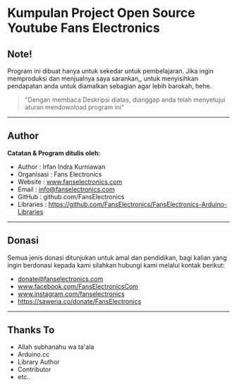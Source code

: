 # Kumpulan Project Open Source Youtube Fans Electronics

## Note!
Program ini dibuat hanya untuk sekedar untuk pembelajaran. Jika ingin memproduksi dan menjualnya saya sarankan,, untuk menyisihkan pendapatan anda untuk diamalkan sebagian agar lebih barokah, hehe.

>"Dengan membaca Deskripsi diatas, dianggap anda telah menyetujui aturan mendownload program ini"


---
## Author
**Catatan & Program ditulis oleh:**
- Author      : Irfan Indra Kurniawan
- Organisasi  : Fans Electronics
- Website     : www.fanselectronics.com
- Email       : info@fanselectronics.com
- GitHub      : github.com/FansElectronics
- Libraries   : https://github.com/FansElectronics/FansElectronics-Arduino-Libraries
---
## Donasi
Semua jenis donasi ditunjukan untuk amal dan pendidikan, bagi kalian yang ingin berdonasi kepada kami silahkan hubungi kami melalui kontak berikut:
- donate@fanselectronics.com
- www.facebook.com/FansElectronicsCom
- www.instagram.com/fanselectronics
- https://saweria.co/donate/FansElectronics

---
## Thanks To
- Allah subhanahu wa ta'ala
- Arduino.cc
- Library Author
- Contributor
- etc..


